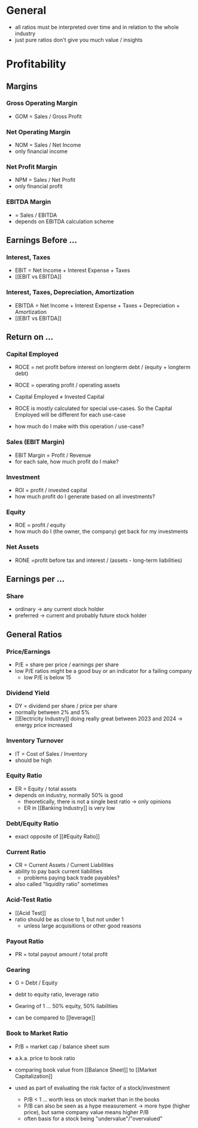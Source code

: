 # General
- all ratios must be interpreted over time and in relation to the whole industry
- just pure ratios don't give you much value / insights
# Profitability
## Margins
### Gross Operating Margin
- GOM = Sales / Gross Profit
### Net Operating Margin
- NOM = Sales / Net Income
- only financial income
### Net Profit Margin
- NPM = Sales / Net Profit
- only financial profit
### EBITDA Margin
- = Sales / EBITDA
- depends on EBITDA calculation scheme
## Earnings Before ...
### Interest, Taxes
- EBIT = Net Income + Interest Expense + Taxes
- [[EBIT vs EBITDA]]
### Interest, Taxes, Depreciation, Amortization
- EBITDA = Net Income + Interest Expense + Taxes + Depreciation + Amortization
- [[EBIT vs EBITDA]]
## Return on ...
### Capital Employed
- ROCE = net profit before interest on longterm debt / (equity + longterm debt)
- ROCE = operating profit / operating assets

- Capital Employed $\neq$ Invested Capital
- ROCE is mostly calculated for special use-cases. So the Capital Employed will be different for each use-case

- how much do I make with this operation / use-case?
### Sales (EBIT Margin)
- EBIT Margin = Profit / Revenue
- for each sale, how much profit do I make?
### Investment
- ROI = profit / invested capital
- how much profit do I generate based on all investments? 
### Equity
- ROE = profit / equity
- how much do I (the owner, the company) get back for my investments
### Net Assets
- RONE =profit before tax and interest / (assets - long-term liabilities)
## Earnings per ...
### Share
- ordinary -> any current stock holder
- preferred -> current and probably future stock holder
## General Ratios
### Price/Earnings
- P/E = share per price / earnings per share 
- low P/E ratios might be a good buy or an indicator for a failing company
	- low P/E is below 15
### Dividend Yield
- DY = dividend per share / price per share
- normally between 2% and 5%
- [[Electricity Industry]] doing really great between 2023 and 2024 -> energy price increased
### Inventory Turnover
- IT = Cost of Sales / Inventory
- should be high
### Equity Ratio
- ER = Equity / total assets
- depends on industry, normally 50% is good
	- theoretically, there is not a single best ratio -> only opinions
	- ER in [[Banking Industry]] is very low
### Debt/Equity Ratio
- exact opposite of [[#Equity Ratio]]
### Current Ratio
- CR = Current Assets / Current Liabilities 
- ability to pay back current liabilities 
	- problems paying back trade payables?
- also called "liquidity ratio" sometimes
### Acid-Test Ratio
- [[Acid Test]]
- ratio should be as close to 1, but not under 1
	- unless large acquisitions or other good reasons
### Payout Ratio
- PR = total payout amount / total profit
### Gearing
- G = Debt / Equity

- debt to equity ratio, leverage ratio
- Gearing of 1 ... 50% equity, 50% liabilities
- can be compared to [[leverage]]

### Book to Market Ratio
 - P/B = market cap / balance sheet sum
 
 - a.k.a. price to book ratio
 - comparing book value from [[Balance Sheet]] to [[Market Capitalization]]
 - used as part of evaluating the risk factor of a stock/investment 
	 - P/B < 1 ... worth less on stock market than in the books
	 - P/B can also be seen as a hype measurement -> more hype (higher price), but same company value means higher P/B
	 - often basis for a stock being "undervalue"/"overvalued"
